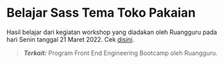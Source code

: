 # Belajar Sass Tema Toko Pakaian

Hasil belajar dari kegiatan workshop yang diadakan oleh Ruangguru pada hari Senin tanggal 21 Maret 2022. Cek [disini](https://nabilaba.github.io/belajar-sass-tema-toko-pakaian/).

> **_Terkait:_** Program Front End Engineering Bootcamp oleh Ruangguru.
